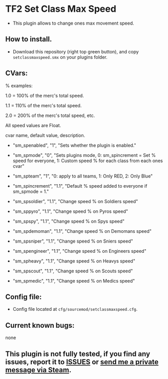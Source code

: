 # TF2 Set Class Max Speed

- This plugin allows to change ones max movement speed.

## How to install.
- Download this repository (right top green button), and copy `setclassmaxspeed.smx` on your plugins folder.

## CVars:
% examples: 

1.0 = 100% of the merc's total speed.

1.1 = 110% of the merc's total speed.

2.0 = 200% of the merc's total speed, etc.

All speed values are Float.

cvar name, default value, description.

-    "sm_spenabled", "1", "Sets whether the plugin is enabled."

-    "sm_spmode", "0", "Sets plugins mode, 0: sm_spincrement = Set % speed for everyone, 1: Custom speed % for each class from each ones cvar"
-    "sm_spteam", "1", "0: apply to all teams, 1: Only RED, 2: Only Blue"

-    "sm_spincrement", "1.1", "Default % speed added to everyone if sm_spmode = 1."

-    "sm_spsoldier", "1.1", "Change speed % on Soldiers speed"
-    "sm_sppyro", "1.1", "Change speed % on Pyros speed"
-    "sm_spspy", "1.1", "Change speed % on  Spys speed"
-    "sm_spdemoman", "1.1", "Change speed % on Demomans speed"
-    "sm_spsniper", "1.1", "Change speed % on Sniers speed"
-    "sm_spengineer", "1.1", "Change speed % on Engineers speed"
-    "sm_spheavy", "1.1", "Change speed % on Heavys speed"
-    "sm_spscout", "1.1", "Change speed % on Scouts speed"
-    "sm_spmedic", "1.1", "Change speed % on Medics speed"


## Config file:
- Config file located at `cfg/sourcemod/setclassmaxspeed.cfg`.

## Current known bugs:
none

## This plugin is not fully tested, if you find any issues, report it to [ISSUES](https://github.com/Frenzoid/TF2_SetClassHealthRegen/issues) or [send me a private message via Steam](https://steamcommunity.com/id/MrFren/).
